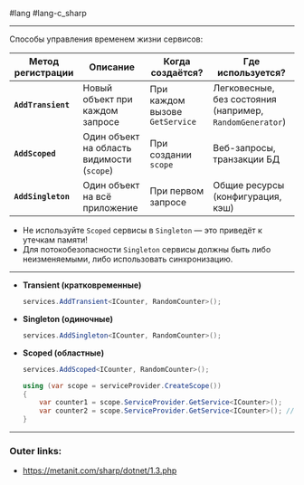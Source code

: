 #lang #lang-c_sharp

---
Способы управления временем жизни сервисов:  

| Метод регистрации  | Описание | Когда создаётся? | Где используется? |  
|--------------------|----------|------------------|-------------------|  
| **`AddTransient`** | Новый объект при каждом запросе | При каждом вызове `GetService` | Легковесные, без состояния (например, `RandomGenerator`) |  
| **`AddScoped`**    | Один объект на область видимости (`scope`) | При создании `scope` | Веб-запросы, транзакции БД |  
| **`AddSingleton`** | Один объект на всё приложение | При первом запросе | Общие ресурсы (конфигурация, кэш) |  

- Не используйте `Scoped` сервисы в `Singleton` — это приведёт к утечкам памяти!  
- Для потокобезопасности `Singleton` сервисы должны быть либо неизменяемыми, либо использовать синхронизацию.  

---
- **Transient (кратковременные)**  

	```csharp
	services.AddTransient<ICounter, RandomCounter>();
	```  

- **Singleton (одиночные)**  

	```csharp
	services.AddSingleton<ICounter, RandomCounter>();
	```  

- **Scoped (областные)**  

	```csharp
	services.AddScoped<ICounter, RandomCounter>();
	
	using (var scope = serviceProvider.CreateScope())
	{
	    var counter1 = scope.ServiceProvider.GetService<ICounter>();
	    var counter2 = scope.ServiceProvider.GetService<ICounter>(); // тот же
	}
	```  

---
### Outer links:
- https://metanit.com/sharp/dotnet/1.3.php